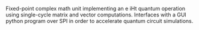  Fixed-point complex math unit implementing an e iHt quantum operation using single-cycle matrix and vector computations. Interfaces with a GUI python program over SPI in order to accelerate quantum circuit simulations.

